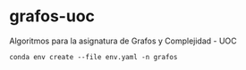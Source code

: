 # grafos-uoc

Algoritmos para la asignatura de Grafos y Complejidad - UOC


```
conda env create --file env.yaml -n grafos
```
